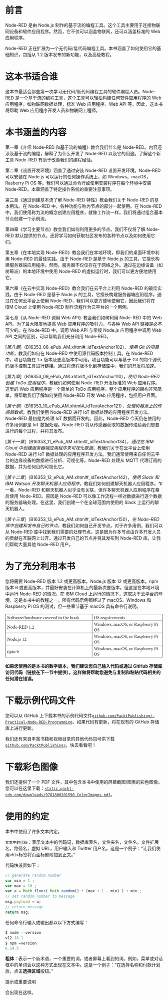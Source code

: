 # 前言

Node-RED 是由 Node.js 制作的基于流的编程工具。这个工具主要用于连接物联网设备和软件应用程序。然而，它不仅可以涵盖物联网，还可以涵盖标准的 Web 应用程序。

Node-RED 正在扩展为一个无代码/低代码编程工具。本书涵盖了如何使用它的基础知识，包括从 1.2 版本发布的新功能，以及高级教程。

# 这本书适合谁

这本书最适合那些第一次学习无代码/低代码编程工具的软件编程人员。Node-RED 是一个基于流的编程工具，这个工具可以轻松构建任何软件应用程序的 Web 应用程序，如物联网数据处理，标准 Web 应用程序，Web API 等。因此，这本书将帮助 Web 应用程序开发人员和物联网工程师。

# 本书涵盖的内容

第一章《介绍 Node-RED 和基于流的编程》教会我们什么是 Node-RED。内容还涉及基于流的编程，解释了为什么开发了 Node-RED 以及它的用途。了解这个新工具 Node-RED 有助于改善我们的编程经验。

第二章《设置开发环境》涵盖了通过安装 Node-RED 设置开发环境。Node-RED 可以安装在 Node.js 可以运行的任何操作系统上，如 Windows，macOS，Rasberry Pi OS 等。我们可以通过命令行或使用安装程序在每个环境中安装 Node-RED。本章涵盖了特定操作系统的重要注意事项。

第三章《通过创建基本流了解 Node-RED 特性》教会我们关于 Node-RED 的基本用法。在 Node-RED 中，各种功能与称为节点的部分一起使用。在 Node-RED 中，我们使用称为流的概念创建应用程序，就像工作流一样。我们将通过组合基本节点创建一个示例流。

第四章《学习主要节点》教会我们如何利用更多的节点。我们不仅将了解 Node-RED 默认提供的节点，还将学习如何获取社区发布的各种节点以及如何使用它们。

第五章《在本地实现 Node-RED》教会我们在本地环境，即我们的桌面环境中利用 Node-RED 的最佳实践。由于 Node-RED 是基于 Node.js 的工具，它擅长构建服务器端应用程序。然而，服务器不仅仅存在于网络之外。通过在边缘设备（如树莓派）的本地环境中使用 Node-RED 的虚拟运行时，我们可以更方便地使用它。

第六章《在云中实现 Node-RED》教会我们在云平台上利用 Node-RED 的最佳实践。由于 Node-RED 是基于 Node.js 的工具，它擅长构建服务器端应用程序。通过在任何云平台上使用 Node-RED，我们可以更方便地使用它，因此我们将在 IBM Cloud 上使用 Node-RED 制作流程作为云平台的一个用例。

第七章《从 Node-RED 调用 Web API》教会我们如何利用 Node-RED 中的 Web API。为了最大限度地提高 Web 应用程序的吸引力，与各种 Web API 链接是必不可少的。在 Node-RED 中，调用 Web API 与常规 Node.js 应用程序中调用 Web API 之间的区别，可以帮助我们充分利用 Node-RED。

[*第八章*]（B16353_08_ePub_AM.xhtml#_idTextAnchor102），*使用 Git 的项目功能*，教我们如何在 Node-RED 中使用源代码版本控制工具。在 Node-RED 中，项目功能在 1.x 版本及更高版本中可用。项目功能可以与基于 Git 的每个源代码版本控制工具进行链接。通过将流程版本化到存储库中，我们的开发将加速。

[*第九章*]（B16353_09_ePub_AM.xhtml#_idTextAnchor110），*使用 Node-RED 创建 ToDo 应用程序*，教我们如何使用 Node-RED 开发标准的 Web 应用程序。这里的 Web 应用程序是一个简单的 ToDo 应用程序。整个应用程序的架构非常简单，将帮助我们了解如何使用 Node-RED 开发 Web 应用程序，包括用户界面。

[*第十章*]（B16353_10_ePub_AM.xhtml#_idTextAnchor121），*处理树莓派上的传感器数据*，教我们使用 Node-RED 进行 IoT 数据处理的应用程序开发方法。Node-RED 最初是为处理 IoT 数据而开发的。因此，Node-RED 今天仍在使用的许多用例都是 IoT 数据处理。Node-RED 将从传感器获取的数据传递给我们想要进行的每个过程，并将其发布。

[*第十一章*]（B16353_11_ePub_AM.xhtml#_idTextAnchor134），*通过在 IBM Cloud 中创建服务器端应用程序来可视化数据*，教我们关于在云平台上使用 Node-RED 进行 IoT 数据处理的应用程序开发方法。我们通常使用来自任何云平台的边缘设备的数据进行分析、可视化等。Node-RED 处理从 MQTT 代理订阅的数据，并为任何目的可视化它。

[*第十二章*]（B16353_12_ePub_AM.xhtml#_idTextAnchor142），*使用 Slack 和 IBM Watson 开发聊天机器人应用程序*，教我们如何创建聊天机器人应用程序。乍一看，Node-RED 和聊天机器人似乎没有关联，但许多聊天机器人应用程序在幕后使用 Node-RED。原因是 Node-RED 可以像工作流程一样对数据进行逐个数据的服务器端处理。在这里，我们创建一个在全球范围内使用的 Slack 上运行的聊天机器人。

[*第十三章*]（B16353_13_ePub_AM.xhtml#_idTextAnchor150），*在 Node-RED 库中创建和发布自己的节点*，教我们如何自己开发节点。对于许多用例，我们可以从 Node-RED 库中找到我们需要的处理节点。这是因为许多节点由许多开发人员的贡献在互联网上公开。通过开发自己的节点并将其发布到 Node-RED 库，让我们帮助大量其他 Node-RED 用户。

# 为了充分利用本书

您将需要 Node-RED 版本 1.2 或更高版本，Node.js 版本 12 或更高版本，npm 版本 6 或更高版本，并最好安装在计算机上的最新次要版本。但这是在本地环境中运行 Node-RED 的情况。在 IBM Cloud 上运行的情况下，这取决于云平台的环境，这是本书中的教程之一。所有代码示例都经过了 macOS、Windows 和 Raspberry Pi OS 的测试，但一些章节基于 macOS 具有命令行说明。

![](img/B16353_Preface_Table_1.jpg)

**如果您使用的是本书的数字版本，我们建议您自己输入代码或通过 GitHub 存储库访问代码（链接在下一节中提供）。这样做将帮助您避免与复制和粘贴代码相关的任何潜在错误。**

# 下载示例代码文件

您可以从 GitHub 上下载本书的示例代码文件[`github.com/PacktPublishing/-Practical-Node-RED-Programming`](https://github.com/PacktPublishing/-Practical-Node-RED-Programming)。如果代码有更新，将在现有的 GitHub 存储库上进行更新。

我们还有来自丰富书籍和视频目录的其他代码包可供下载[`github.com/PacktPublishing/`](https://github.com/PacktPublishing/)。快去看看吧！

# 下载彩色图像

我们还提供了一个 PDF 文件，其中包含本书中使用的屏幕截图/图表的彩色图像。您可以在这里下载：[`static.packt-cdn.com/downloads/9781800201590_ColorImages.pdf`](https://static.packt-cdn.com/downloads/9781800201590_ColorImages.pdf)。

# 使用的约定

本书中使用了许多文本约定。

`文本中的代码`：表示文本中的代码词，数据库表名，文件夹名，文件名，文件扩展名，路径名，虚拟 URL，用户输入和 Twitter 用户名。这是一个例子：“让我们使用`<h1>`标签将页面标题附加到正文。”

代码块设置如下：

```js
// generate random number
var min = 1 ;
var max = 10 ;
var a = Math.floor( Math.random() * (max + 1 - min) ) + min ;
// set random number to message
msg.payload = a;
// return message
return msg;
```

任何命令行输入或输出都以以下方式编写：

```js
$ node --version
v12.18.1
$ npm –version
6.14.5
```

**粗体**：表示一个新术语，一个重要的词，或者屏幕上看到的词。例如，菜单或对话框中的单词会以这种方式出现在文本中。这是一个例子：“在选择名称和付款计划后，点击**选择区域**按钮。”

提示或重要说明

会出现在这样。
